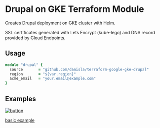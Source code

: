 # Drupal on GKE Terraform Module

Creates Drupal deployment on GKE cluster with Helm.

SSL certificates generated with Lets Encrypt (kube-lego) and DNS record provided by Cloud Endpoints.

## Usage

```ruby
module "drupal" {
  source       = "github.com/danisla/terraform-google-gke-drupal"
  region       = "${var.region}"
  acme_email   = "your.email@example.com"
}
```

## Examples

[![button](http://gstatic.com/cloudssh/images/open-btn.png)](https://console.cloud.google.com/cloudshell/open?git_repo=https://github.com/danisla/terraform-google-gke-drupal&page=editor&tutorial=examples/basic/README.md)

[basic example](./examples/basic)
